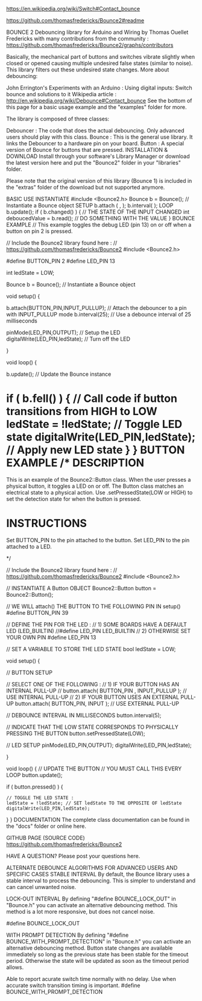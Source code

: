 https://en.wikipedia.org/wiki/Switch#Contact_bounce

https://github.com/thomasfredericks/Bounce2#readme


BOUNCE 2
Debouncing library for Arduino and Wiring by Thomas Ouellet Fredericks with many contributions from the community : https://github.com/thomasfredericks/Bounce2/graphs/contributors

Basically, the mechanical part of buttons and switches vibrate slightly when closed or opened causing multiple undesired false states (similar to noise). This library filters out these undesired state changes. More about debouncing:

John Errington's Experiments with an Arduino : Using digital inputs: Switch bounce and solutions to it
Wikipedia article : http://en.wikipedia.org/wiki/Debounce#Contact_bounce
See the bottom of this page for a basic usage example and the "examples" folder for more.

The library is composed of three classes:

Debouncer : The code that does the actual debouncing. Only advanced users should play with this class.
Bounce : This is the general use library. It links the Debouncer to a hardware pin on your board.
Button : A special version of Bounce for buttons that are pressed.
INSTALLATION & DOWNLOAD
Install through your software's Library Manager or download the latest version here and put the "Bounce2" folder in your "libraries" folder.

Please note that the original version of this library (Bounce 1) is included in the "extras" folder of the download but not supported anymore.

BASIC USE
INSTANTIATE
#include <Bounce2.h>
Bounce b = Bounce(); // Instantiate a Bounce object
SETUP
b.attach ( <PIN> , <PIN MODE> );
b.interval( <INTERVAL IN MS> );
LOOP
b.update();
if ( b.changed() ) { 
  // THE STATE OF THE INPUT CHANGED
  int deboucedValue = b.read();
  // DO SOMETHING WITH THE VALUE
}
BOUNCE EXAMPLE
// This example toggles the debug LED (pin 13) on or off when a button on pin 2 is pressed.

// Include the Bounce2 library found here :
// https://github.com/thomasfredericks/Bounce2
#include <Bounce2.h>

#define BUTTON_PIN 2
#define LED_PIN 13

int ledState = LOW;


Bounce b = Bounce(); // Instantiate a Bounce object

void setup() {
  
  b.attach(BUTTON_PIN,INPUT_PULLUP); // Attach the debouncer to a pin with INPUT_PULLUP mode
  b.interval(25); // Use a debounce interval of 25 milliseconds
  
  
  pinMode(LED_PIN,OUTPUT); // Setup the LED
  digitalWrite(LED_PIN,ledState); // Turn off the LED
 
}

void loop() {

   b.update(); // Update the Bounce instance
   
   if ( b.fell() ) {  // Call code if button transitions from HIGH to LOW
     ledState = !ledState; // Toggle LED state
     digitalWrite(LED_PIN,ledState); // Apply new LED state
   }
}
BUTTON EXAMPLE
/* 
 DESCRIPTION
 ====================
 This is an example of the Bounce2::Button class. 
 When the user presses a physical button, it toggles a LED on or off.
 The Button class matches an electrical state to a physical action. 
 Use .setPressedState(LOW or HIGH) to set the detection state for when the button is pressed.

 INSTRUCTIONS
 ====================
 Set BUTTON_PIN to the pin attached to the button.
 Set LED_PIN to the pin attached to a LED.
 
 */
 
// Include the Bounce2 library found here :
// https://github.com/thomasfredericks/Bounce2
#include <Bounce2.h>

// INSTANTIATE A Button OBJECT
Bounce2::Button button = Bounce2::Button();

// WE WILL attach() THE BUTTON TO THE FOLLOWING PIN IN setup()
#define BUTTON_PIN 39 

// DEFINE THE PIN FOR THE LED :
// 1) SOME BOARDS HAVE A DEFAULT LED (LED_BUILTIN)
//#define LED_PIN LED_BUILTIN
// 2) OTHERWISE SET YOUR OWN PIN
#define LED_PIN 13

// SET A VARIABLE TO STORE THE LED STATE
bool ledState = LOW;

void setup() {

  // BUTTON SETUP 
  
  // SELECT ONE OF THE FOLLOWING :
  // 1) IF YOUR BUTTON HAS AN INTERNAL PULL-UP
  // button.attach( BUTTON_PIN ,  INPUT_PULLUP ); // USE INTERNAL PULL-UP
  // 2) IF YOUR BUTTON USES AN EXTERNAL PULL-UP
  button.attach( BUTTON_PIN, INPUT ); // USE EXTERNAL PULL-UP

  // DEBOUNCE INTERVAL IN MILLISECONDS
  button.interval(5); 

  // INDICATE THAT THE LOW STATE CORRESPONDS TO PHYSICALLY PRESSING THE BUTTON
  button.setPressedState(LOW); 
  
  // LED SETUP
  pinMode(LED_PIN,OUTPUT);
  digitalWrite(LED_PIN,ledState);

}

void loop() {
  // UPDATE THE BUTTON
  // YOU MUST CALL THIS EVERY LOOP
  button.update();

  if ( button.pressed() ) {
    
    // TOGGLE THE LED STATE : 
    ledState = !ledState; // SET ledState TO THE OPPOSITE OF ledState
    digitalWrite(LED_PIN,ledState);

  }
}
DOCUMENTATION
The complete class documentation can be found in the "docs" folder or online here.

GITHUB PAGE (SOURCE CODE)
https://github.com/thomasfredericks/Bounce2

HAVE A QUESTION?
Please post your questions here.

ALTERNATE DEBOUNCE ALGORITHMS FOR ADVANCED USERS AND SPECIFIC CASES
STABLE INTERVAL
By default, the Bounce library uses a stable interval to process the debouncing. This is simpler to understand and can cancel unwanted noise.



LOCK-OUT INTERVAL
By defining "#define BOUNCE_LOCK_OUT" in "Bounce.h" you can activate an alternative debouncing method. This method is a lot more responsive, but does not cancel noise.

#define BOUNCE_LOCK_OUT


WITH PROMPT DETECTION
By defining "#define BOUNCE_WITH_PROMPT_DETECTION" in "Bounce.h" you can activate an alternative debouncing method. Button state changes are available immediately so long as the previous state has been stable for the timeout period. Otherwise the state will be updated as soon as the timeout period allows.

Able to report acurate switch time normally with no delay.
Use when accurate switch transition timing is important.
#define BOUNCE_WITH_PROMPT_DETECTION
